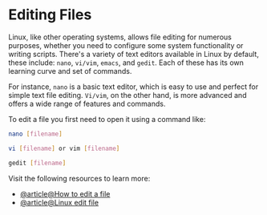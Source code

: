 # Editing Files 

Linux, like other operating systems, allows file editing for numerous purposes, whether you need to configure some system functionality or writing scripts. There's a variety of text editors available in Linux by default, these include: `nano`, `vi/vim`, `emacs`, and `gedit`. Each of these has its own learning curve and set of commands.

For instance, `nano` is a basic text editor, which is easy to use and perfect for simple text file editing. `Vi/vim`, on the other hand, is more advanced and offers a wide range of features and commands.

To edit a file you first need to open it using a command like:

```bash
nano [filename]
```

```bash
vi [filename] or vim [filename]
```

```bash
gedit [filename]
```
Visit the following resources to learn more: 

- [@article@How to edit a file](https://www.scaler.com/topics/how-to-edit-a-file-in-linux/)
- [@article@Linux edit file](https://www.javatpoint.com/linux-edit-file)    